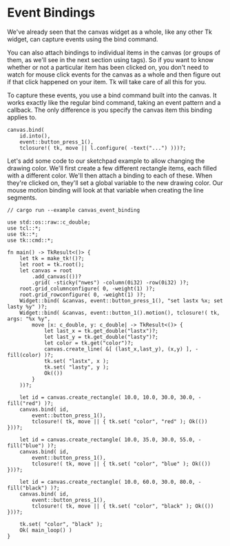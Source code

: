 # Event Bindings

We've already seen that the canvas widget as a whole, like any other Tk widget,
can capture events using the bind command.

You can also attach bindings to individual items in the canvas (or groups of
them, as we'll see in the next section using tags). So if you want to know
whether or not a particular item has been clicked on, you don't need to watch
for mouse click events for the canvas as a whole and then figure out if that
click happened on your item. Tk will take care of all this for you.

To capture these events, you use a bind command built into the canvas. It works
exactly like the regular bind command, taking an event pattern and a callback.
The only difference is you specify the canvas item this binding applies to.

```rust,no_run
canvas.bind(
    id.into(),
    event::button_press_1(),
    tclosure!( tk, move || l.configure( -text("...") )))?;
```

Let's add some code to our sketchpad example to allow changing the drawing
color. We'll first create a few different rectangle items, each filled with a
different color. We'll then attach a binding to each of these. When they're
clicked on, they'll set a global variable to the new drawing color. Our mouse
motion binding will look at that variable when creating the line segments.

```rust,no_run
// cargo run --example canvas_event_binding

use std::os::raw::c_double;
use tcl::*;
use tk::*;
use tk::cmd::*;

fn main() -> TkResult<()> {
    let tk = make_tk!()?;
    let root = tk.root();
    let canvas = root
        .add_canvas(())?
        .grid( -sticky("nwes") -column(0i32) -row(0i32) )?;
    root.grid_columnconfigure( 0, -weight(1) )?;
    root.grid_rowconfigure( 0, -weight(1) )?;
    Widget::bind( &canvas, event::button_press_1(), "set lastx %x; set lasty %y" )?;
    Widget::bind( &canvas, event::button_1().motion(), tclosure!( tk, args: "%x %y",
        move |x: c_double, y: c_double| -> TkResult<()> {
            let last_x = tk.get_double("lastx")?;
            let last_y = tk.get_double("lasty")?;
            let color = tk.get("color")?;
            canvas.create_line( &[ (last_x,last_y), (x,y) ], -fill(color) )?;
            tk.set( "lastx", x );
            tk.set( "lasty", y );
            Ok(())
        }
    ))?;

    let id = canvas.create_rectangle( 10.0, 10.0, 30.0, 30.0, -fill("red") )?;
    canvas.bind( id,
        event::button_press_1(),
        tclosure!( tk, move || { tk.set( "color", "red" ); Ok(()) }))?;

    let id = canvas.create_rectangle( 10.0, 35.0, 30.0, 55.0, -fill("blue") )?;
    canvas.bind( id,
        event::button_press_1(),
        tclosure!( tk, move || { tk.set( "color", "blue" ); Ok(()) }))?;

    let id = canvas.create_rectangle( 10.0, 60.0, 30.0, 80.0, -fill("black") )?;
    canvas.bind( id,
        event::button_press_1(),
        tclosure!( tk, move || { tk.set( "color", "black" ); Ok(()) }))?;

    tk.set( "color", "black" );
    Ok( main_loop() )
}
```
